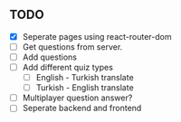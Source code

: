## TODO

- [x] Seperate pages using react-router-dom
- [ ] Get questions from server.
- [ ] Add questions
- [ ] Add different quiz types
  - [ ] English - Turkish translate
  - [ ] Turkish - English translate
- [ ] Multiplayer question answer?
- [ ] Seperate backend and frontend
